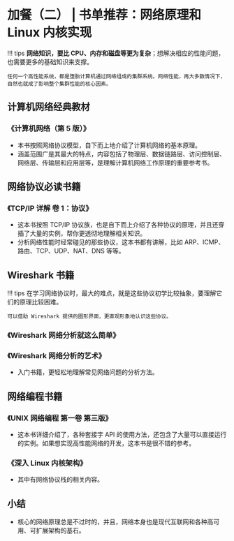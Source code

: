# 加餐（二） | 书单推荐：网络原理和 Linux 内核实现

!!! tips
    **网络知识，要比 CPU、内存和磁盘等更为复杂**；想解决相应的性能问题，也需要更多的基础知识来支撑。

    任何一个高性能系统，都是堕胎计算机通过网络组成的集群系统。网络性能，再大多数情况下，自然也就成了影响整个集群性能的核心因素。

## 计算机网络经典教材

### 《计算机网络（第 5 版）》

- 本书按照网络协议模型，自下而上地介绍了计算机网络的基本原理。
- 涵盖范围广是其最大的特点，内容包括了物理层、数据链路层、访问控制层、网络层、传输层和应用层等，是理解计算机网络工作原理的重要参考书。

## 网络协议必读书籍

### 《TCP/IP 详解 卷 1：协议》

- 这本书按照 TCP/IP 协议族，也是自下而上介绍了各种协议的原理，并且还穿插了大量的实例，帮你更透彻地理解相关知识。
- 分析网络性能时经常碰见的那些协议，这本书都有讲解，比如 ARP、ICMP、路由、TCP、UDP、NAT、DNS 等等。

## Wireshark 书籍

!!! tips
    在学习网络协议时，最大的难点，就是这些协议初学比较抽象，要理解它们的原理比较困难。

    可以借助 Wireshark 提供的图形界面，更直观形象地认识这些协议。

### 《Wireshark 网络分析就这么简单》

### 《Wireshark 网络分析的艺术》

- 入门书籍，更轻松地理解常见网络问题的分析方法。

## 网络编程书籍

### 《UNIX 网络编程 第一卷 第三版》

- 这本书详细介绍了，各种套接字 API 的使用方法，还包含了大量可以直接运行的实例。如果想实现高性能网络的开发，这本书是很不错的参考。

### 《深入 Linux 内核架构》

- 其中有网络协议栈的相关内容。

## 小结

- 核心的网络原理总是不过时的，并且，网络本身也是现代互联网和各种高可用、可扩展架构的基石。
